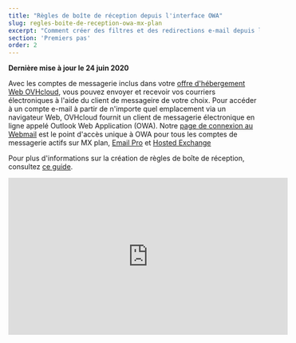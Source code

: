 ```yaml
---
title: "Règles de boîte de réception depuis l'interface OWA"
slug: regles-boite-de-reception-owa-mx-plan
excerpt: "Comment créer des filtres et des redirections e-mail depuis l'interface OWA"
section: 'Premiers pas'
order: 2
---
```


**Dernière mise à jour le 24 juin 2020**

Avec les comptes de messagerie inclus dans votre [offre d'hébergement Web OVHcloud](https://www.ovh.co.uk/web-hosting), vous pouvez envoyer et recevoir vos courriers électroniques à l'aide du client de messageire de votre choix. Pour accéder à un compte e-mail à partir de n'importe quel emplacement via un navigateur Web, OVHcloud fournit un client de messagerie électronique en ligne appelé Outlook Web Application (OWA). Notre [page de connexion au Webmail](https://www.ovh.com/fr/mail/) est le point d'accès unique à OWA pour tous les comptes de messagerie actifs sur MX plan, [Email Pro](https://www.ovh.com/fr/emails/email-pro/) et [Hosted Exchange](https://www.ovh.com/fr/emails/hosted-exchange/)

Pour plus d'informations sur la création de règles de boîte de réception, consultez [ce guide](https://docs.ovh.com/fr/microsoft-collaborative-solutions/regles-boite-de-reception-owa/).

<iframe width="560" height="315" src="https://www.youtube-nocookie.com/embed/z1D2wc7XWX4?start=48" title="YouTube video player" frameborder="0" allow="accelerometer; autoplay; clipboard-write; encrypted-media; gyroscope; picture-in-picture" allowfullscreen></iframe>
